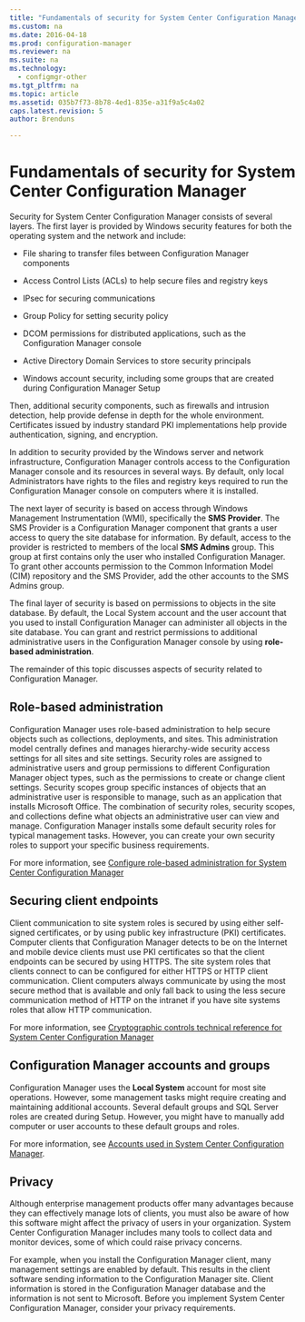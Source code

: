 ```yaml
---
title: "Fundamentals of security for System Center Configuration Manager"
ms.custom: na
ms.date: 2016-04-18
ms.prod: configuration-manager
ms.reviewer: na
ms.suite: na
ms.technology:
  - configmgr-other
ms.tgt_pltfrm: na
ms.topic: article
ms.assetid: 035b7f73-8b78-4ed1-835e-a31f9a5c4a02
caps.latest.revision: 5
author: Brenduns

---
```

# Fundamentals of security for System Center Configuration Manager
Security for System Center Configuration Manager consists of several layers. The first layer is provided by Windows security features for both the operating system and the network and include:  

-   File sharing to transfer files between Configuration Manager components  

-   Access Control Lists (ACLs) to help secure files and registry keys  

-   IPsec for securing communications  

-   Group Policy for setting security policy  

-   DCOM permissions for distributed applications, such as the Configuration Manager console  

-   Active Directory Domain Services to store security principals  

-   Windows account security, including some groups that are created during Configuration Manager Setup  

Then, additional security components, such as firewalls and intrusion detection, help provide defense in depth for the whole environment. Certificates issued by industry standard PKI implementations help provide authentication, signing, and encryption.  

In addition to security provided by the Windows server and network infrastructure, Configuration Manager controls access to the Configuration Manager console and its resources in several ways. By default, only local Administrators have rights to the files and registry keys required to run the Configuration Manager console on computers where it is installed.  

The next layer of security is based on access through Windows Management Instrumentation (WMI), specifically the **SMS Provider**. The SMS Provider is a Configuration Manager component that grants a user access to query the site database for information. By default, access to the provider is restricted to members of the local **SMS Admins** group. This group at first contains only the user who installed Configuration Manager. To grant other accounts permission to the Common Information Model (CIM) repository and the SMS Provider, add the other accounts to the SMS Admins group.  

The final layer of security is based on permissions to objects in the site database. By default, the Local System account and the user account that you used to install Configuration Manager can administer all objects in the site database. You can grant and restrict permissions to additional administrative users in the Configuration Manager console by using **role-based administration**.  

The remainder of this topic discusses aspects of security related to Configuration Manager.  

## Role-based administration  
 Configuration Manager uses role-based administration to help secure objects such as collections, deployments, and sites. This administration model centrally defines and manages hierarchy-wide security access settings for all sites and site settings. Security roles are assigned to administrative users and group permissions to different Configuration Manager object types, such as the permissions to create or change client settings. Security scopes group specific instances of objects that an administrative user is responsible to manage, such as an application that installs Microsoft Office. The combination of security roles, security scopes, and collections define what objects an administrative user can view and manage. Configuration Manager installs some default security roles for typical management tasks. However, you can create your own security roles to support your specific business requirements.  

 For more information, see [Configure role-based administration for System Center Configuration Manager](../../core/servers/deploy/configure/configure-role-based-administration.md)  

## Securing client endpoints  
 Client communication to site system roles is secured by using either self-signed certificates, or by using public key infrastructure (PKI) certificates. Computer clients that Configuration Manager detects to be on the Internet and mobile device clients must use PKI certificates so that the client endpoints can be secured by using HTTPS. The site system roles that clients connect to can be configured for either HTTPS or HTTP client communication. Client computers always communicate by using the most secure method that is available and only fall back to using the less secure communication method of HTTP on the intranet if you have site systems roles that allow HTTP communication.  

 For more information, see [Cryptographic controls technical reference for System Center Configuration Manager](../../protect/deploy-use/cryptographic-controls-technical-reference.md)  

## Configuration Manager accounts and groups  
 Configuration Manager uses the **Local System** account for most site operations. However, some management tasks might require creating and maintaining additional accounts. Several default groups and SQL Server roles are created during Setup. However, you might have to manually add computer or user accounts to these default groups and roles.  

 For more information, see [Accounts used in System Center Configuration Manager](../../core/plan-design/hierarchy/accounts.md).  

## Privacy  
 Although enterprise management products offer many advantages because they can effectively manage lots of clients, you must also be aware of how this software might affect the privacy of users in your organization. System Center Configuration Manager includes many tools to collect data and monitor devices, some of which could raise privacy concerns.  

 For example, when you install the Configuration Manager client, many management settings are enabled by default. This results in the client software sending information to the Configuration Manager site. Client information is stored in the Configuration Manager database and the information is not sent to Microsoft. Before you implement System Center Configuration Manager, consider your privacy requirements.  
